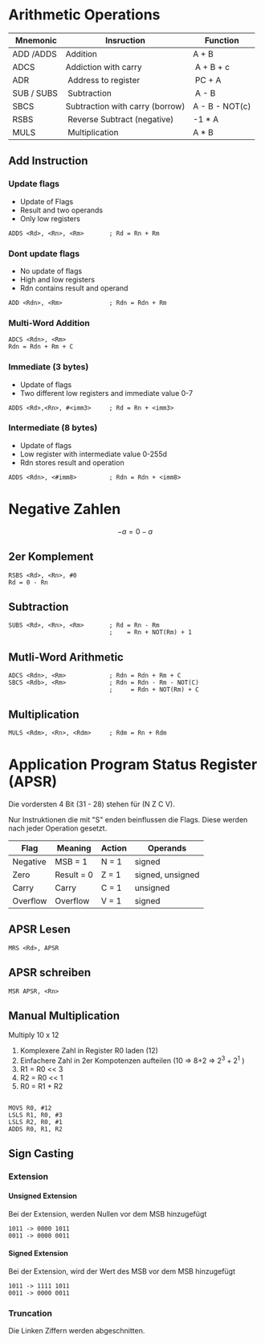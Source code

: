 # Arithmetic Operations

| Mnemonic | Insruction | Function |
|--|--|--|
| ADD /ADDS | Addition | A + B |
| ADCS | Addiction with carry | A + B + c |
| ADR | Address to register | PC + A |
| SUB / SUBS | Subtraction | A - B |
| SBCS | Subtraction with carry (borrow) | A - B - NOT(c) |
| RSBS | Reverse Subtract (negative) | -1 * A |
| MULS | Multiplication | A * B |

## Add Instruction


### Update flags

- Update of Flags
- Result and two operands
- Only low registers

```assembler
ADDS <Rd>, <Rn>, <Rm>       ; Rd = Rn + Rm
```

### Dont update flags

- No update of flags
- High and low registers
- Rdn contains result and operand


```assembler
ADD <Rdn>, <Rm>             ; Rdn = Rdn + Rm
```


### Multi-Word Addition

```assembelr
ADCS <Rdn>, <Rm>
Rdn = Rdn + Rm + C
```

### Immediate (3 bytes)

- Update of flags
- Two different low registers and immediate value 0-7

```assembler
ADDS <Rd>,<Rn>, #<imm3>     ; Rd = Rn + <imm3>
```

### Intermediate (8 bytes)

- Update of flags
- Low register with intermediate value 0-255d
- Rdn stores result and operation

```assembler
ADDS <Rdn>, <#imm8>         ; Rdn = Rdn + <imm8>
```


# Negative Zahlen

$$
-a = 0 -a 
$$

## 2er Komplement

```assembler
RSBS <Rd>, <Rn>, #0
Rd = 0 - Rn
```

## Subtraction

```assembler
SUBS <Rd>, <Rn>, <Rm>       ; Rd = Rn - Rm
                            ;    = Rn + NOT(Rm) + 1
```

## Mutli-Word Arithmetic

```assembler
ADCS <Rdn>, <Rm>            ; Rdn = Rdn + Rm + C
SBCS <Rdb>, <Rm>            ; Rdn = Rdn - Rm - NOT(C)
                            ;     = Rdn + NOT(Rm) + C
```

## Multiplication

```assembler
MULS <Rdm>, <Rn>, <Rdm>     ; Rdm = Rn + Rdm
```


# Application Program Status Register (APSR)

Die vordersten 4 Bit (31 - 28) stehen für (N Z C V).

Nur Instruktionen die mit "S" enden beinflussen die Flags. Diese werden nach jeder Operation gesetzt.

| Flag | Meaning | Action | Operands |
|------|---------|--------|----------|
| Negative | MSB = 1 | N = 1 | signed |
| Zero | Result = 0 | Z = 1 | signed, unsigned |
| Carry | Carry | C = 1 | unsigned |
| Overflow | Overflow | V = 1 | signed | 

## APSR Lesen

```assembler
MRS <Rd>, APSR
```

## APSR schreiben

```assembler
MSR APSR, <Rn>
```

## Manual Multiplication

Multiply 10 x 12

1. Komplexere Zahl in Register R0 laden (12)
2. Einfachere Zahl in 2er Kompotenzen aufteilen (10 => 8+2 => $2^3 + 2^1$ )
3. R1 = R0 << 3
4. R2 = R0 << 1
5. R0 = R1 + R2

```assembler

MOVS R0, #12
LSLS R1, R0, #3
LSLS R2, R0, #1
ADDS R0, R1, R2

```

## Sign Casting

### Extension

#### Unsigned Extension

Bei der Extension, werden Nullen vor dem MSB hinzugefügt
```
1011 -> 0000 1011
0011 -> 0000 0011
```

#### Signed Extension

Bei der Extension, wird der Wert des MSB vor dem MSB hinzugefügt

```
1011 -> 1111 1011
0011 -> 0000 0011
```

### Truncation

Die Linken Ziffern werden abgeschnitten.